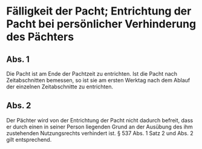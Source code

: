 # Fälligkeit der Pacht; Entrichtung der Pacht bei persönlicher Verhinderung des Pächters



## Abs. 1

 Die Pacht ist am Ende der Pachtzeit zu entrichten. Ist die Pacht nach Zeitabschnitten bemessen, so ist sie am ersten Werktag nach dem Ablauf der einzelnen Zeitabschnitte zu entrichten.

## Abs. 2

 Der Pächter wird von der Entrichtung der Pacht nicht dadurch befreit, dass er durch einen in seiner Person liegenden Grund an der Ausübung des ihm zustehenden Nutzungsrechts verhindert ist. § 537 Abs. 1 Satz 2 und Abs. 2 gilt entsprechend. 

